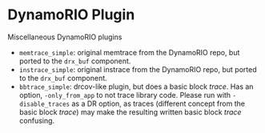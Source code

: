 DynamoRIO Plugin
================

Miscellaneous DynamoRIO plugins

- `memtrace_simple`: original memtrace from the DynamoRIO repo, but ported to the
  `drx_buf` component.
- `instrace_simple`: original instrace from the DynamoRIO repo, but ported to the
  `drx_buf` component.
- `bbtrace_simple`: drcov-like plugin, but does a basic block *trace*. Has an option,
  `-only_from_app` to not trace library code. Please run with `-disable_traces` as a DR
  option, as traces (different concept from the basic block *trace*) may make the
  resulting written basic block *trace* confusing.
